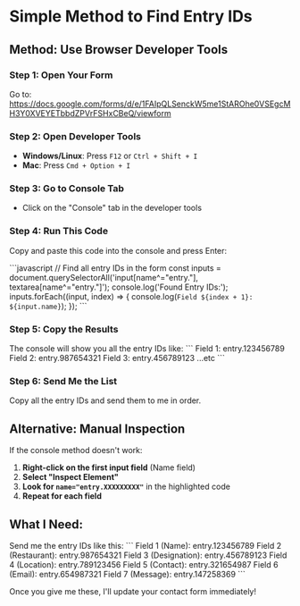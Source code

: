 # Simple Method to Find Entry IDs

## Method: Use Browser Developer Tools

### Step 1: Open Your Form
Go to: https://docs.google.com/forms/d/e/1FAIpQLSenckW5me1StAROhe0VSEgcMH3Y0XVEYETbbdZPVrFSHxCBeQ/viewform

### Step 2: Open Developer Tools
- **Windows/Linux**: Press `F12` or `Ctrl + Shift + I`
- **Mac**: Press `Cmd + Option + I`

### Step 3: Go to Console Tab
- Click on the "Console" tab in the developer tools

### Step 4: Run This Code
Copy and paste this code into the console and press Enter:

\`\`\`javascript
// Find all entry IDs in the form
const inputs = document.querySelectorAll('input[name^="entry."], textarea[name^="entry."]');
console.log('Found Entry IDs:');
inputs.forEach((input, index) => {
  console.log(`Field ${index + 1}: ${input.name}`);
});
\`\`\`

### Step 5: Copy the Results
The console will show you all the entry IDs like:
\`\`\`
Field 1: entry.123456789
Field 2: entry.987654321
Field 3: entry.456789123
...etc
\`\`\`

### Step 6: Send Me the List
Copy all the entry IDs and send them to me in order.

## Alternative: Manual Inspection

If the console method doesn't work:

1. **Right-click on the first input field** (Name field)
2. **Select "Inspect Element"**
3. **Look for `name="entry.XXXXXXXXX"`** in the highlighted code
4. **Repeat for each field**

## What I Need:

Send me the entry IDs like this:
\`\`\`
Field 1 (Name): entry.123456789
Field 2 (Restaurant): entry.987654321
Field 3 (Designation): entry.456789123
Field 4 (Location): entry.789123456
Field 5 (Contact): entry.321654987
Field 6 (Email): entry.654987321
Field 7 (Message): entry.147258369
\`\`\`

Once you give me these, I'll update your contact form immediately!
